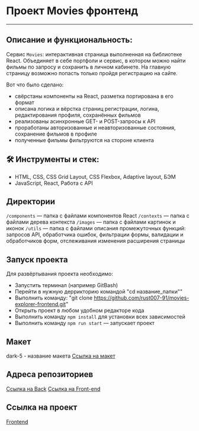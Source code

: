 # Проект Movies фронтенд

---
## Описание и функциональность:

Сервис `Movies`: интерактивная страница выполненная на библиотеке React.
Объединяет в себе портфоли и сервис, в котором можно найти фильмы по запросу и сохранить в личном кабинете.
На главную страницу возможно попасть только пройдя регистрацию на сайте.

Вот что было сделано:
* свёрстаны компоненты на React, разметка портирована в его формат
* описана логика и вёрстка страниц регистрации, логина, редактирования профиля, сохранённых фильмов
* реализованы асинхронные GET- и POST-запросы к API
* проработаны авторизованные и неавторизованные состояния, сохранение фильмов в профиле
* полученные фильмы фильтруются на стороне клиента

## 🛠️ Инструменты и стек:

* HTML, CSS, CSS Grid Layout, CSS Flexbox, Adaptive layout, БЭМ
* JavaScript, React, Работа с API

## Директории

`/components` — папка с файлами компонентов React
`/contexts` — папка с файлами дерева контекста
`/images` — папка с файлами картинок и иконок
`/utils` — папка с файлами описания промежуточных функций: запросов API, обработчика ошибок,
фильтрации формы, валидации и обработчиков форм, отслеживания изменения расширения страницы

## Запуск проекта

Для развёртывания проекта необходимо:
* Запустить терминал (например GitBash)
* Перейти в нужную деррикторию командой "cd название_папки""
* Выполнить команду: "git clone https://github.com/rust007-91/movies-explorer-frontend.git"
* Открыть проект в любом удобном редакторе кода
* Выполнить команду `npm install` для установки всех зависимостей
* Выполнить команду `npm run start` — запускает проект

## Макет

dark-5 - название макета
[Ссылка на макет](https://www.figma.com/file/kJ8H1TWp6orqTLdeYQfqI1/light-1-(Copy)?node-id=1%3A12065&mode=dev)

## Адреса репозиториев

[Ссылка на Back](https://github.com/rust007-91/movies-explorer-api)
[Ссылка на Front-end](https://github.com/rust007-91/movies-explorer-frontend)

## Ссылка на проект

[Frontend](https://movies-rotkin.nomoredomainsicu.ru)


